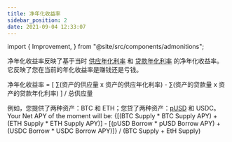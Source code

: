```yaml
---
title: 净年化收益率
sidebar_position: 2
date: 2021-09-04 12:33:07
---
```


import { Improvement, } from "@site/src/components/admonitions";

<Improvement msg="better math formula: https://docusaurus.io/docs/markdown-features/math-equations"/>

净年化收益率反映了基于当时 [供应年化利率](./glossary) 和 [贷款年化利率](./glossary) 的净年化收益率。 它反映了您在当前的年化收益率是赚钱还是亏钱。

净年化收益率 = [ ∑(资产的供应量 x 资产的供应年化利率) - ∑(资产的贷款量 x 资产的贷款年化利率) ] / 总供应量

例如，您提供了两种资产：BTC 和 ETH；您贷了两种资产：[pUSD](/docs/leaf/pusd) 和 USDC。 Your Net APY of the moment will be:
  {[(BTC Supply * BTC Supply APY) + (ETH Supply * ETH Supply APY)] - [(pUSD Borrow * pUSD Borrow APY) + (USDC Borrow * USDC Borrow APY)]} / (BTC Supply + EtH Supply)
